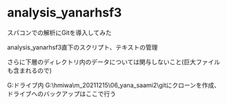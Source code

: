# analysis_yanarhsf3

スパコンでの解析にGitを導入してみた

analysis_yanarhsf3直下のスクリプト、テキストの管理

さらに下層のディレクトリ内のデータについては関与しないこと(巨大ファイルも含まれるので)

G:ドライブ内 G:\hmiwa\m_20211215\06_yana_saami2\gitにクローンを作成、ドライブへのバックアップはここで行う
